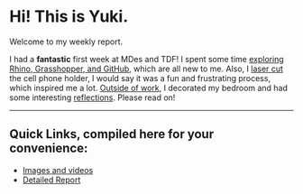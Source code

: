 # Hi! This is Yuki.
Welcome to my weekly report. 

I had a **fantastic** first week at MDes and TDF! I spent some time [exploring Rhino, Grasshopper, and GitHub](https://github.com/Berkeley-MDes/tdf-fa23-Yukihan528/blob/main/weekly%20report/Report%201%20-%20Week%20of%2008%2024%20-%2008%2031%20d43654518cc241ea938e8c26bf6f73fe.md#explore-the-design-tools), which are all new to me. Also, I [laser cut](https://github.com/Berkeley-MDes/tdf-fa23-Yukihan528/blob/main/weekly%20report/Report%201%20-%20Week%20of%2008%2024%20-%2008%2031%20d43654518cc241ea938e8c26bf6f73fe.md#laser-cutting) the cell phone holder, I would say it was a fun and frustrating process, which inspired me a lot. [Outside of work](https://github.com/Berkeley-MDes/tdf-fa23-Yukihan528/blob/main/weekly%20report/Report%201%20-%20Week%20of%2008%2024%20-%2008%2031%20d43654518cc241ea938e8c26bf6f73fe.md#outside-of-tdf-what-i-did-this-week), I decorated my bedroom and had some interesting [reflections](https://github.com/Berkeley-MDes/tdf-fa23-Yukihan528/blob/main/weekly%20report/Report%201%20-%20Week%20of%2008%2024%20-%2008%2031%20d43654518cc241ea938e8c26bf6f73fe.md#reflections). Please read on!

--- 
## Quick Links, compiled here for your convenience: ##

- [Images and videos](https://github.com/Berkeley-MDes/tdf-fa23-Yukihan528/tree/main/weekly%20report/Report%201%20-%20Week%20of%2008%2024%20-%2008%2031%20d43654518cc241ea938e8c26bf6f73fe)
- [Detailed Report](https://github.com/Berkeley-MDes/tdf-fa23-Yukihan528/blob/main/weekly%20report/Report%201%20-%20Week%20of%2008%2024%20-%2008%2031%20d43654518cc241ea938e8c26bf6f73fe.md) 

